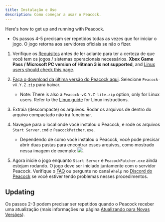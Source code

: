```yaml
---
title: Instalação e Uso
description: Como começar a usar o Peacock.
---
```


Here's how to get up and running with Peacock.

-   Os passos 4-5 precisam ser repetidos todas as vezes que for iniciar o jogo. O jogo retorna aos servidores oficiais se não o fizer.

1. Verifique os [Requisitos](./requirements.md) antes de ler adiante para ter a certeza de que você tem os jogos / sistemas operacionais necessários. **Xbox Game Pass / Microsoft PC version of Hitman 3 is not supported**, and [Linux users should check this page](../guides/linux-setup.md).

2. [Faça o download da última versão do Peacock aqui](https://github.com/thepeacockproject/Peacock/releases/latest). Selecione `Peacock-vX.Y.Z.zip` para baixar.

    - Note: There is also a `Peacock-vX.Y.Z-lite.zip` option, only for Linux users. Refer to the [Linux guide](../guides/linux-setup.md) for Linux instructions.

3. Extraia (descompacte) os arquivos. Rodar os arquivos de dentro do arquivo compactado não irá funcionar.

4. Navegue para o local onde você instalou o Peacock, e rode os arquivos `Start Server.cmd` e `PeacockPatcher.exe`.

    - Dependendo de como você instalou o Peacock, você pode precisar abrir duas pastas para encontrar esses arquivos, como mostrado nessa imagem de exemplo: ![](/img/patcher_and_server.png).

5. Agora inicie o jogo enquanto `Start Server` e `PeacockPatcher.exe` ainda estejam rodando. O jogo deve ser iniciado juntamente com o servidor Peacock. Verifique o [FAQ](./faq.md) ou pergunte no canal `#help` no [Discord do Peacock](https://thepeacockproject.org/discord) se você estiver tendo problemas nesses procedimentos.

## Updating

Os passos 2-3 podem precisar ser repetidos quando o Peacock receber uma atualização (mais informações na página [Atualizando para Novas Versões](./updating.md)).

